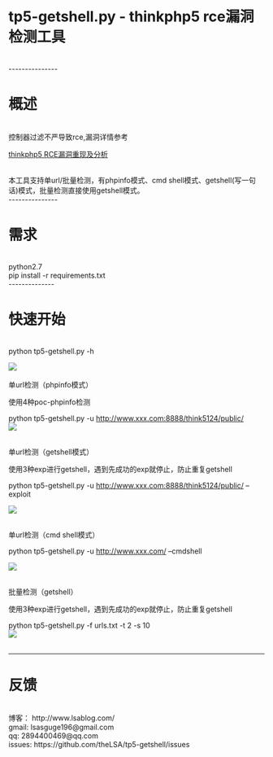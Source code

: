 tp5-getshell.py - thinkphp5 rce漏洞检测工具
==

<br/>
---------------


# 概述 

<br/>
控制器过滤不严导致rce,漏洞详情参考

[thinkphp5 RCE漏洞重现及分析](http://www.lsablog.com/networksec/penetration/thinkphp5-rce-analysis/)

<br/>
本工具支持单url/批量检测，有phpinfo模式、cmd shell模式、getshell(写一句话)模式，批量检测直接使用getshell模式。

<br/>
---------------




# 需求

<br/>
python2.7

<br/>
pip install -r requirements.txt 

<br/>
--------------



# 快速开始

<br/>
python tp5-getshell.py -h<br/>

![](https://github.com/theLSA/tp5-getshell/raw/master/demo/p4.png)<br/>
<br/>
单url检测（phpinfo模式）<br/>

使用4种poc-phpinfo检测<br/>

python tp5-getshell.py -u http://www.xxx.com:8888/think5124/public/<br/>
![](https://github.com/theLSA/tp5-getshell/raw/master/demo/p3.png)<br/>
<br/>

单url检测（getshell模式）<br/>

使用3种exp进行getshell，遇到先成功的exp就停止，防止重复getshell<br/>

python tp5-getshell.py -u http://www.xxx.com:8888/think5124/public/ –exploit<br/>

![](https://github.com/theLSA/tp5-getshell/raw/master/demo/p2.png)<br/>
<br/>

单url检测（cmd shell模式）<br/>

python tp5-getshell.py -u http://www.xxx.com/ –cmdshell<br/>

![](https://github.com/theLSA/tp5-getshell/raw/master/demo/p1.png)<br/>
<br/>

批量检测（getshell）<br/>

使用3种exp进行getshell，遇到先成功的exp就停止，防止重复getshell<br/>

python tp5-getshell.py -f urls.txt -t 2 -s 10<br/>
![](https://github.com/theLSA/tp5-getshell/raw/master/demo/p0.png)<br/>
<br/>

----------------------

# 反馈
<br/>
博客： http://www.lsablog.com/<br/>
gmail: lsasguge196@gmail.com<br/>
qq: 2894400469@qq.com<br/>
issues: https://github.com/theLSA/tp5-getshell/issues
